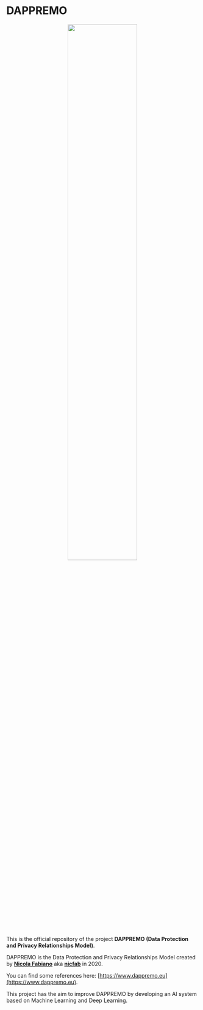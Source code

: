 # DAPPREMO

<center>
<img src="https://dappremo.eu/images/dappremo.png#center" width=60% heigh=60%>
</center>

<br>
<br>

This is the official repository of the project **DAPPREMO (Data Protection and Privacy Relationships Model)**.

DAPPREMO is the Data Protection and Privacy Relationships Model created by [**Nicola Fabiano**](https://www.fabiano.law/en/page/about/) aka [**nicfab**](https://notes.nicfab.it/en/pages/about/) in 2020.

You can find some references here: [https://www.dappremo.eu](https://www.dappremo.eu).

This project has the aim to improve DAPPREMO by developing an AI system based on Machine Learning and Deep Learning.
